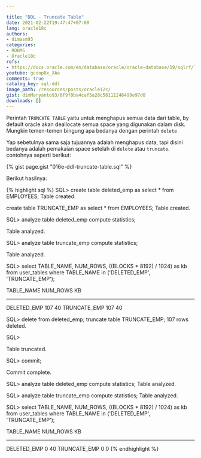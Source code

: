 ```yaml
---

title: "DDL - Truncate Table"
date: 2021-02-22T19:47:47+07:00
lang: oracle18c
authors:
- dimasm93
categories:
- RDBMS
- Oracle18c
refs: 
- https://docs.oracle.com/en/database/oracle/oracle-database/19/sqlrf/TRUNCATE-TABLE.html#GUID-B76E5846-75B5-4876-98EC-439E15E4D8A4
youtube: gcoopBx_XAo
comments: true
catalog_key: sql-ddl
image_path: /resources/posts/oracle12c/
gist: dimMaryanto93/8f9f0ba4caf5a28c56111246499e97d0
downloads: []
---
```


Perintah `TRUNCATE TABLE` yaitu untuk menghapus semua data dari table, by default oracle akan deallocate semua space yang digunakan dalam disk. Mungkin temen-temen bingung apa bedanya dengan perintah `delete`

<!--more-->

Yap sebetulnya sama saja tujuannya adalah menghapus data, tapi disini bedanya adalah pemakaian space setelah di `delete` atau `truncate`. contohnya seperti berikut:

{% gist page.gist "016e-ddl-truncate-table.sql" %}

Berikut hasilnya:

{% highlight sql %}
SQL> create table deleted_emp as
select *
from EMPLOYEES;
Table created.

create table TRUNCATE_EMP as
select *
from EMPLOYEES;
Table created.

SQL> analyze table deleted_emp compute statistics;

Table analyzed.

SQL> analyze table truncate_emp compute statistics;

Table analyzed.

SQL> select TABLE_NAME, NUM_ROWS, ((BLOCKS * 8192) / 1024) as kb
from user_tables
where TABLE_NAME in ('DELETED_EMP', 'TRUNCATE_EMP');

TABLE_NAME              NUM_ROWS         KB
---------------------   ---------- ----------
DELETED_EMP             107         40
TRUNCATE_EMP            107         40


SQL> delete from deleted_emp;
truncate table TRUNCATE_EMP;
107 rows deleted.

SQL>

Table truncated.

SQL> commit;

Commit complete.

SQL> analyze table deleted_emp compute statistics;
Table analyzed.

SQL> analyze table truncate_emp compute statistics;
Table analyzed.

SQL> select TABLE_NAME, NUM_ROWS, ((BLOCKS * 8192) / 1024) as kb
from user_tables
where TABLE_NAME in ('DELETED_EMP', 'TRUNCATE_EMP');

TABLE_NAME            NUM_ROWS         KB
--------------------- ---------- ----------
DELETED_EMP           0          40
TRUNCATE_EMP          0           0
{% endhighlight %}